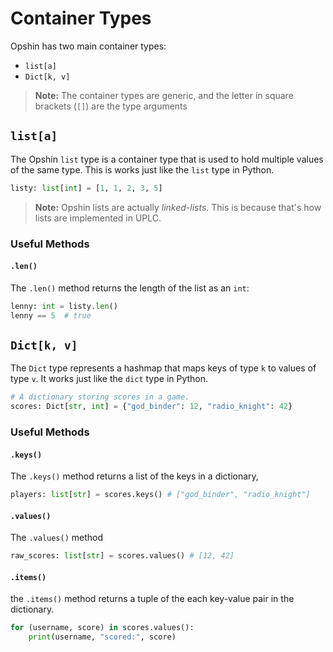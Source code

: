 # Container Types

Opshin has two main container types:

- `list[a]`
- `Dict[k, v]`

>**Note:** The container types are generic, and the letter in square brackets (`[]`) are the type arguments

## `list[a]`

The Opshin `list` type is a container type that is used to hold multiple values of the same type.
This is works just like the `list` type in Python.

```python
listy: list[int] = [1, 1, 2, 3, 5]
```

>**Note:** Opshin lists are actually *linked-lists*.
> This is because that's how lists are implemented in UPLC.

### Useful Methods

#### `.len()`

The `.len()` method returns the length of the list as an `int`:

```python
lenny: int = listy.len() 
lenny == 5  # true
```

## `Dict[k, v]`

The `Dict` type represents a hashmap that maps keys of type `k` to values of type `v`.
It works just like the `dict` type in Python.

```python
# A dictionary storing scores in a game.
scores: Dict[str, int] = {"god_binder": 12, "radio_knight": 42}
```

### Useful Methods

#### `.keys()`

The `.keys()` method returns a list of the keys in a dictionary,

```python
players: list[str] = scores.keys() # ["god_binder", "radio_knight"]
```

#### `.values()`

The `.values()` method

```python
raw_scores: list[str] = scores.values() # [12, 42]
```

#### `.items()`

the `.items()` method returns a tuple of the each key-value pair in the dictionary.

```python
for (username, score) in scores.values():
    print(username, "scored:", score)
```
